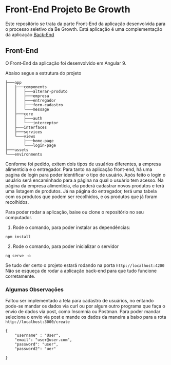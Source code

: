 # Front-End Projeto Be Growth

Este reposítório se trata da parte Front-End da aplicação desenvolvida para o processo seletivo da Be Growth. Está aplicação é uma complementação da aplicação [Back-End](https://github.com/AdoniroSalles/projectBeGrowth)

## Front-End
O Front-End da aplicação foi desenvolvido em Angular 9.

Abaixo segue a estrutura do projeto
```tree
├───app
│   ├───components
│   │   ├───alterar-produto
│   │   ├───empresa
│   │   ├───entregador
│   │   ├───form-cadastro
│   │   └───message
│   ├───core
│   │   ├───auth
│   │   └───interceptor
│   ├───interfaces
│   ├───services
│   └───views
│       ├───home-page
│       └───login-page
├───assets
└───environments
```
Conforme foi pedido, exitem dois tipos de usuários diferentes, a empresa alimentícia e o entregador. Para tanto na aplicação front-end, há uma pagina de login para poder identificar o tipo de usuário. 
Após feito o login o usuário será encaminhado para a página na qual o usuário tem acesso.
Na página da empresa alimentícia, ela poderá cadastrar novos produtos e terá uma listagem de produtos. Já na página do entregador, terá uma tabela com os produtos que podem ser recolhidos, e os produtos que já foram recolhidos.

Para poder rodar a aplicação, baixe ou clone o repositório no seu computador.

1. Rode o comando, para poder instalar as dependências:
```
npm install 
```

2. Rode o comando, para poder inicializar o servidor
```
ng serve -o
```

Se tudo der certo o projeto estará rodando na porta `http://localhost:4200`
Não se esqueça de rodar a aplicação back-end para que tudo funcione corretamente. 

### Algumas Observações
Faltou ser implementado a tela para cadastro de usuários, no entando pode-se mandar os dados via curl ou por algum outro programa que faça o envio de dados via post, como Insomnia ou Postman.
Para poder mandar seleciona o envio via post e mande os dados da maneira a baixo para a rota `http://localhost:3000/create` 
```
{
	"username" : "User",
	"email": "user@user.com",
	"password": "user",
	"password2": "uer"
	
}
```